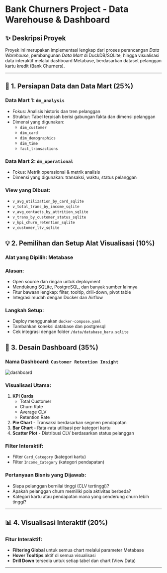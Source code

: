 # Bank Churners Project - Data Warehouse & Dashboard

## ✨ Deskripsi Proyek

Proyek ini merupakan implementasi lengkap dari proses perancangan *Data Warehouse*, pembangunan *Data Mart* di DuckDB/SQLite, hingga visualisasi data interaktif melalui dashboard Metabase, berdasarkan dataset pelanggan kartu kredit (Bank Churners).

---

## 📂 1. Persiapan Data dan Data Mart (25%)

### Data Mart 1: `dm_analysis`
- Fokus: Analisis historis dan tren pelanggan
- Struktur: Tabel terpisah berisi gabungan fakta dan dimensi pelanggan
- Dimensi yang digunakan:
  - `dim_customer`
  - `dim_card`
  - `dim_demographics`
  - `dim_time`
  - `fact_transactions`

### Data Mart 2: `dm_operational`
- Fokus: Metrik operasional & metrik analisis
- Dimensi yang digunakan: transaksi, waktu, status pelanggan

### View yang Dibuat:
- `v_avg_utilization_by_card_sqlite`
- `v_total_trans_by_income_sqlite`
- `v_avg_contacts_by_attrition_sqlite`
- `v_trans_by_customer_status_sqlite`
- `v_kpi_churn_retention_sqlite`
- `v_customer_ltv_sqlite`



## 💡 2. Pemilihan dan Setup Alat Visualisasi (10%)

### Alat yang Dipilih: **Metabase**

### Alasan:
- Open source dan ringan untuk deployment
- Mendukung SQLite, PostgreSQL, dan banyak sumber lainnya
- Fitur bawaan lengkap: filter, tooltip, drill-down, pivot table
- Integrasi mudah dengan Docker dan Airflow

### Langkah Setup:
- Deploy menggunakan `docker-compose.yaml`
- Tambahkan koneksi database dan postgresql
- Cek integrasi dengan folder `/data/database_baru.sqlite`


## 🎨 3. Desain Dashboard (35%)

### Nama Dashboard: `Customer Retention Insight`

![dashboard](./data/dashboard_preview.png)

### Visualisasi Utama:
1. **KPI Cards**
   - Total Customer
   - Churn Rate
   - Average CLV
   - Retention Rate
2. **Pie Chart** - Transaksi berdasarkan segmen pendapatan
3. **Bar Chart** - Rata-rata utilisasi per kategori kartu
4. **Scatter Plot** - Distribusi CLV berdasarkan status pelanggan

### Filter Interaktif:
- Filter `Card_Category` (kategori kartu)
- Filter `Income_Category` (kategori pendapatan)

### Pertanyaan Bisnis yang Dijawab:
- Siapa pelanggan bernilai tinggi (CLV tertinggi)?
- Apakah pelanggan churn memiliki pola aktivitas berbeda?
- Kategori kartu atau pendapatan mana yang cenderung churn lebih tinggi?

---

## 📊 4. Visualisasi Interaktif (20%)

### Fitur Interaktif:
- **Filtering Global** untuk semua chart melalui parameter Metabase
- **Hover Tooltips** aktif di semua visualisasi
- **Drill Down** tersedia untuk setiap tabel dan chart (View Data)

---
